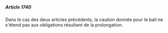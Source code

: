 ##### Article 1740

Dans le cas des deux articles précédents, la caution donnée pour le bail ne s'étend pas aux obligations résultant de la prolongation.

